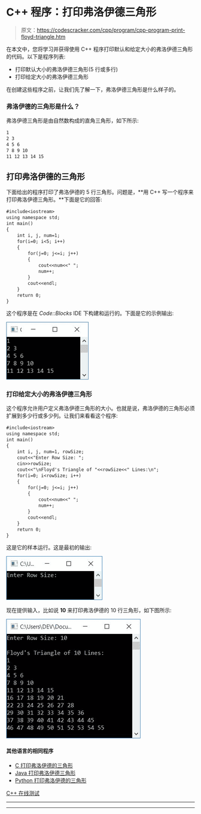 # C++ 程序：打印弗洛伊德三角形

> 原文：<https://codescracker.com/cpp/program/cpp-program-print-floyd-triangle.htm>

在本文中，您将学习并获得使用 C++ 程序打印默认和给定大小的弗洛伊德三角形的代码。以下是程序列表:

*   打印默认大小的弗洛伊德三角形(5 行或多行)
*   打印给定大小的弗洛伊德三角形

在创建这些程序之前，让我们先了解一下，弗洛伊德三角形是什么样子的。

### 弗洛伊德的三角形是什么？

弗洛伊德三角形是由自然数构成的直角三角形，如下所示:

```
1
2 3
4 5 6
7 8 9 10
11 12 13 14 15
```

## 打印弗洛伊德的三角形

下面给出的程序打印了弗洛伊德的 5 行三角形。问题是，**用 C++ 写一个程序来 打印弗洛伊德三角形。**下面是它的回答:

```
#include<iostream>
using namespace std;
int main()
{
    int i, j, num=1;
    for(i=0; i<5; i++)
    {
        for(j=0; j<=i; j++)
        {
            cout<<num<<" ";
            num++;
        }
        cout<<endl;
    }
    return 0;
}
```

这个程序是在 *Code::Blocks* IDE 下构建和运行的。下面是它的示例输出:

![C++ program print floyd triangle](img/acea3abfafde0a22cdb3064340cfbd97.png)

### 打印给定大小的弗洛伊德三角形

这个程序允许用户定义弗洛伊德三角形的大小。也就是说，弗洛伊德的三角形必须扩展到多少行或多少列。让我们来看看这个程序:

```
#include<iostream>
using namespace std;
int main()
{
    int i, j, num=1, rowSize;
    cout<<"Enter Row Size: ";
    cin>>rowSize;
    cout<<"\nFloyd's Triangle of "<<rowSize<<" Lines:\n";
    for(i=0; i<rowSize; i++)
    {
        for(j=0; j<=i; j++)
        {
            cout<<num<<" ";
            num++;
        }
        cout<<endl;
    }
    return 0;
}
```

这是它的样本运行。这是最初的输出:

![print floyd triangle c++](img/7d49a5a702375330ca93e2b69dd3adf7.png)

现在提供输入，比如说 **10** 来打印弗洛伊德的 10 行三角形，如下图所示:

![c++ print floyd triangle](img/856063b2111df087ffad589c5343602c.png)

#### 其他语言的相同程序

*   [C 打印弗洛伊德的三角形](/c/program/c-program-print-floyd-triangle.htm)
*   [Java 打印弗洛伊德三角形](/java/program/java-program-print-floyd-triangle.htm)
*   [Python 打印弗洛伊德的三角形](/python/program/python-program-print-floyd-triangle.htm)

[C++ 在线测试](/exam/showtest.php?subid=3)

* * *

* * *